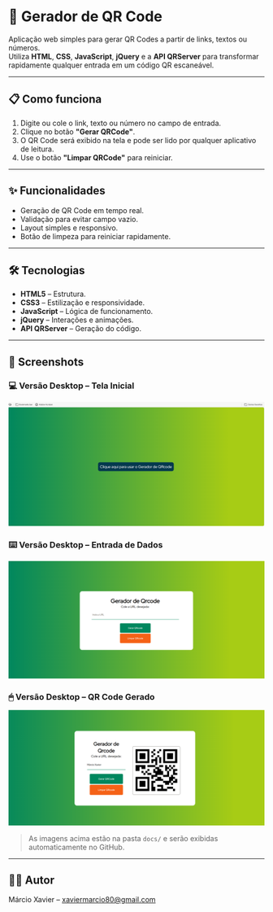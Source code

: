 # 📱 Gerador de QR Code

Aplicação web simples para gerar QR Codes a partir de links, textos ou números.  
Utiliza **HTML**, **CSS**, **JavaScript**, **jQuery** e a **API QRServer** para transformar rapidamente qualquer entrada em um código QR escaneável.

---

## 📋 Como funciona
1. Digite ou cole o link, texto ou número no campo de entrada.
2. Clique no botão **"Gerar QRCode"**.
3. O QR Code será exibido na tela e pode ser lido por qualquer aplicativo de leitura.
4. Use o botão **"Limpar QRCode"** para reiniciar.

---

## ✨ Funcionalidades
- Geração de QR Code em tempo real.
- Validação para evitar campo vazio.
- Layout simples e responsivo.
- Botão de limpeza para reiniciar rapidamente.

---

## 🛠 Tecnologias
- **HTML5** – Estrutura.
- **CSS3** – Estilização e responsividade.
- **JavaScript** – Lógica de funcionamento.
- **jQuery** – Interações e animações.
- **API QRServer** – Geração do código.

---

## 📸 Screenshots

### 💻 Versão Desktop – Tela Inicial
![Tela Inicial](docs/desktop-inicial.png)

### ⌨️ Versão Desktop – Entrada de Dados
![Entrada de Dados](docs/desktop-input.png)

### 🖱 Versão Desktop – QR Code Gerado
![QR Code Gerado](docs/desktop-gerado.png)

> As imagens acima estão na pasta `docs/` e serão exibidas automaticamente no GitHub.

---

## 👨‍💻 Autor
Márcio Xavier – [xaviermarcio80@gmail.com](mailto:xaviermarcio80@gmail.com)
